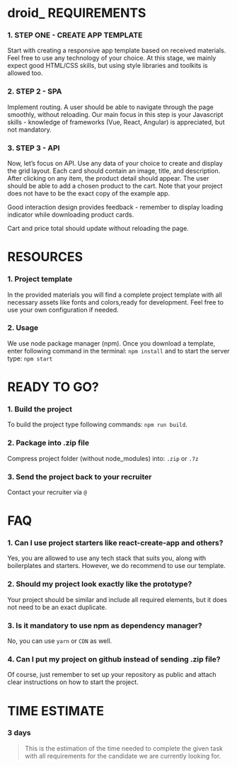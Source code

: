 # droid_ REQUIREMENTS

### 1. STEP ONE - CREATE APP TEMPLATE
Start with creating a responsive app template based on received materials. Feel free to use any technology of your choice. At this stage, we mainly expect good HTML/CSS skills, but using style libraries and toolkits is allowed too.

### 2. STEP 2 - SPA
Implement routing. A user should be able to navigate through the page smoothly, without reloading. Our main focus in this step is your Javascript skills - knowledge of frameworks (Vue, React, Angular) is appreciated, but not mandatory.

### 3. STEP 3 - API
Now, let’s focus on API. Use any data of your choice to create and display the grid layout. Each card should contain an image, title, and description. After clicking on any item, the product detail should appear. The user should be able to add a chosen product to the cart. Note that your project does not have to be the exact copy of the example app.

Good interaction design provides feedback - remember to display loading indicator while downloading product cards.

Cart and price total should update without reloading the page.

# RESOURCES

### 1. Project template
In the provided materials you will find a complete project template with all necessary assets like fonts and colors,ready for development. Feel free to use your own configuration if needed.

### 2. Usage
We use node package manager (npm). Once you download a template, enter following command in the terminal: `npm install` and to start the server type: `npm start`

# READY TO GO?

### 1. Build the project
To build the project type following commands: `npm run build`.

### 2. Package into .zip file
Compress project folder (without node_modules) into: `.zip` or `.7z`

### 3. Send the project back to your recruiter
Contact your recruiter via `@`

# FAQ

### 1. Can I use project starters like react-create-app and others?
Yes, you are allowed to use any tech stack that suits you, along with boilerplates and starters. However, we do recommend to use our template.

### 2. Should my project look exactly like the prototype? 
Your project should be similar and include all required elements, but it does not need to be an exact duplicate.

### 3. Is it mandatory to use npm as dependency manager?
No, you can use `yarn` or `CDN` as well.

### 4. Can I put my project on github instead of sending .zip file?
Of course, just remember to set up your repository as public and attach clear instructions on how to start the project.

# TIME ESTIMATE

### 3 days
> This is the estimation of the time needed to complete the given task with all requirements for the candidate we are currently looking for.
